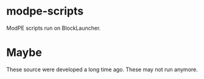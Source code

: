 # modpe-scripts
ModPE scripts run on BlockLauncher.

# Maybe
These source were developed a long time ago.
These may not run anymore.